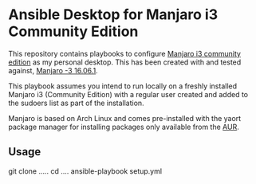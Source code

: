 Ansible Desktop for Manjaro i3 Community Edition
================================================

This repository contains playbooks to configure [Manjaro i3 community edition][] as my personal desktop.  This has been created with and tested against, [Manjaro -3 16.06.1][].

This playbook assumes you intend to run locally on a freshly installed Manjaro i3 (Community Edition) with a regular user created and added to the sudoers list as part of the installation.

Manjaro is based on Arch Linux and comes pre-installed with the yaort package manager for installing packages only available from the [AUR][].

[Manjaro -3 16.06.1]: https://sourceforge.net/projects/manjarolinux/files/community/i3/16.06.1/x86_64/
[Manjaro i3 community edition]: https://manjaro.org/get-manjaro/
[AUR]: https://aur.archlinux.org/

## Usage

  git clone .....
  cd ....
  ansible-playbook setup.yml

